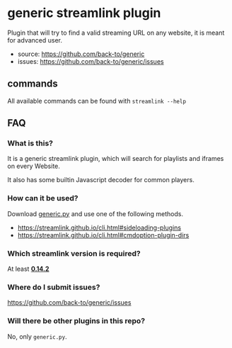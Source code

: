 # generic streamlink plugin

Plugin that will try to find a valid streaming URL on any website,
it is meant for advanced user.

- source: https://github.com/back-to/generic
- issues: https://github.com/back-to/generic/issues


## commands

All available commands can be found with `streamlink --help`


## FAQ

### What is this?

It is a generic streamlink plugin,
which will search for playlists and iframes on every Website.

It also has some builtin Javascript decoder for common players.

### How can it be used?

Download [generic.py][generic] and use one of the following methods.

- https://streamlink.github.io/cli.html#sideloading-plugins
- https://streamlink.github.io/cli.html#cmdoption-plugin-dirs

### Which streamlink version is required?

At least [**0.14.2**][streamlink]

### Where do I submit issues?

https://github.com/back-to/generic/issues

### Will there be other plugins in this repo?

No, only `generic.py`.


  [generic]: https://raw.githubusercontent.com/back-to/generic/master/plugins/generic.py
  [common_generic]: https://raw.githubusercontent.com/back-to/generic/master/plugins/common_generic.py
  [github-issues]: https://github.com/back-to/generic/issues
  [github]: https://github.com/back-to/generic
  [streamlink]: https://streamlink.github.io/install.html
